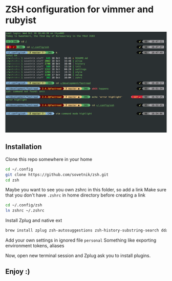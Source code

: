 # ZSH configuration for vimmer and rubyist

<img src="./ScreenShot.png" />

## Installation

Clone this repo somewhere in your home

``` sh
cd ~/.config
git clone https://github.com/sovetnik/zsh.git
cd zsh
```

Maybe you want to see you own zshrc in this folder, so add a link
Make sure that you don't have `.zshrc` in home directory before creating a link

``` sh
cd ~/.config/zsh
ln zshrc ~/.zshrc
```

Install Zplug and native ext

``` sh
brew install zplug zsh-autosuggestions zsh-history-substring-search ddate
```

Add your own settings in ignored file `personal`
Something like exporting environment tokens, aliases

Now, open new terminal session and Zplug ask you to install plugins.

## Enjoy :)
